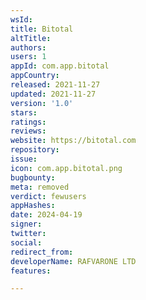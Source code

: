 ```yaml
---
wsId: 
title: Bitotal
altTitle: 
authors: 
users: 1
appId: com.app.bitotal
appCountry: 
released: 2021-11-27
updated: 2021-11-27
version: '1.0'
stars: 
ratings: 
reviews: 
website: https://bitotal.com
repository: 
issue: 
icon: com.app.bitotal.png
bugbounty: 
meta: removed
verdict: fewusers
appHashes: 
date: 2024-04-19
signer: 
twitter: 
social: 
redirect_from: 
developerName: RAFVARONE LTD
features: 

---
```


